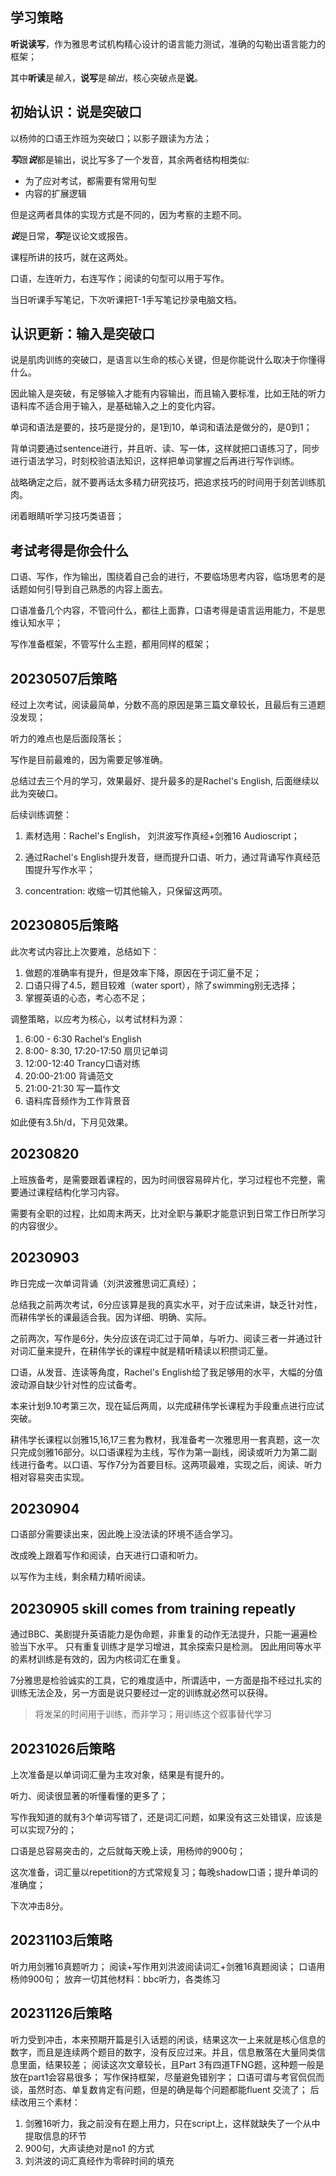 ## 学习策略

**听说读写**，作为雅思考试机构精心设计的语言能力测试，准确的勾勒出语言能力的框架；

其中**听读**是*输入*，**说写**是*输出*，核心突破点是**说**。

## 初始认识：说是突破口

以杨帅的口语王炸班为突破口；以影子跟读为方法；

***写***跟***说***都是输出，说比写多了一个发音，其余两者结构相类似: 

- 为了应对考试，都需要有常用句型
- 内容的扩展逻辑

但是这两者具体的实现方式是不同的，因为考察的主题不同。

***说***是日常，***写***是议论文或报告。

课程所讲的技巧，就在这两处。

口语，左连听力，右连写作；阅读的句型可以用于写作。

当日听课手写笔记，下次听课把T-1手写笔记抄录电脑文档。

## 认识更新：输入是突破口

说是肌肉训练的突破口，是语言以生命的核心关键，但是你能说什么取决于你懂得什么。

因此输入是突破，有足够输入才能有内容输出，而且输入要标准，比如王陆的听力语料库不适合用于输入，是基础输入之上的变化内容。

单词和语法是要的，技巧是提分的，是1到10，单词和语法是做分的，是0到1；

背单词要通过sentence进行，并且听、读、写一体，这样就把口语练习了，同步进行语法学习，时刻校验语法知识，这样把单词掌握之后再进行写作训练。

战略确定之后，就不要再话太多精力研究技巧，把追求技巧的时间用于刻苦训练肌肉。

闭着眼睛听学习技巧类语音；

## 考试考得是你会什么

口语、写作，作为输出，围绕着自己会的进行，不要临场思考内容，临场思考的是话题如何引导到自己熟悉的内容上面去。

口语准备几个内容，不管问什么，都往上面靠，口语考得是语言运用能力，不是思维认知水平；

写作准备框架，不管写什么主题，都用同样的框架；

## 20230507后策略

经过上次考试，阅读最简单，分数不高的原因是第三篇文章较长，且最后有三道题没发现；

听力的难点也是后面段落长；

写作是目前最难的，因为需要足够准确。

总结过去三个月的学习，效果最好、提升最多的是Rachel's English, 后面继续以此为突破口。

后续训练调整：

1. 素材选用：Rachel's English， 刘洪波写作真经+剑雅16 Audioscript；

2. 通过Rachel's English提升发音，继而提升口语、听力，通过背诵写作真经范围提升写作水平；

3. concentration: 收缩一切其他输入，只保留这两项。

## 20230805后策略

此次考试内容比上次要难，总结如下：

1. 做题的准确率有提升，但是效率下降，原因在于词汇量不足；
2. 口语只得了4.5，题目较难（water sport），除了swimming别无选择；
3. 掌握英语的心态，考心态不足；

调整策略，以应考为核心，以考试材料为源：

1. 6:00 - 6:30 Rachel‘s English
2. 8:00- 8:30, 17:20-17:50 扇贝记单词
3. 12:00-12:40 Trancy口语对练
4. 20:00-21:00 背诵范文
5. 21:00-21:30 写一篇作文
6. 语料库音频作为工作背景音

如此便有3.5h/d，下月见效果。

## 20230820

上班族备考，是需要跟着课程的，因为时间很容易碎片化，学习过程也不完整，需要通过课程结构化学习内容。

需要有全职的过程，比如周末两天，比对全职与兼职才能意识到日常工作日所学习的内容很少。

## 20230903

昨日完成一次单词背诵（刘洪波雅思词汇真经）；

总结我之前两次考试，6分应该算是我的真实水平，对于应试来讲，缺乏针对性，而耕伟学长的课最适合我。因为详细、明确、实际。

之前两次，写作是6分，失分应该在词汇过于简单，与听力、阅读三者一并通过针对词汇量来提升，在耕伟学长的课程中就是精听精读以积攒词汇量。

口语，从发音、连读等角度，Rachel's English给了我足够用的水平，大幅的分值波动源自缺少针对性的应试备考。

本来计划9.10考第三次，现在延后两周，以完成耕伟学长课程为手段重点进行应试突破。

耕伟学长课程以剑雅15,16,17三套为教材，我准备考一次雅思用一套真题，这一次只完成剑雅16部分。以口语课程为主线，写作为第一副线，阅读或听力为第二副线进行备考。以口语、写作7分为首要目标。这两项最难，实现之后，阅读、听力相对容易突击实现。

## 20230904

口语部分需要读出来，因此晚上没法读的环境不适合学习。

改成晚上跟着写作和阅读，白天进行口语和听力。

以写作为主线，剩余精力精听阅读。
## 20230905 skill comes from training repeatly
通过BBC、美剧提升英语能力是伪命题，非重复的动作无法提升，只能一遍遍检验当下水平。
只有重复训练才是学习增进，其余探索只是检测。
因此用同等水平的素材训练是有效的，因为内核词汇在重复。

7分雅思是检验诚实的工具，它的难度适中，所谓适中，一方面是指不经过扎实的训练无法企及，另一方面是说只要经过一定的训练就必然可以获得。
> 将发呆的时间用于训练，而非学习；用训练这个叙事替代学习

## 20231026后策略

上次准备是以单词词汇量为主攻对象，结果是有提升的。

听力、阅读很显著的听懂看懂的更多了；

写作我知道的就有3个单词写错了，还是词汇问题，如果没有这三处错误，应该是可以实现7分的；

口语是总容易突击的，之后就每天晚上读，用杨帅的900句；

这次准备，词汇量以repetition的方式常规复习；每晚shadow口语；提升单词的准确度；

下次冲击8分。
## 20231103后策略
听力用剑雅16真题听力；
阅读+写作用刘洪波阅读词汇+剑雅16真题阅读；
口语用杨帅900句；
放弃一切其他材料：bbc听力，各类练习
## 20231126后策略
听力受到冲击，本来预期开篇是引入话题的闲谈，结果这次一上来就是核心信息的数字，而且是连续两个题目的数字，没有反应过来。并且，信息散落在大量同类信息里面，结果较差；
阅读这次文章较长，且Part 3有四道TFNG题，这种题一般是放在part1会容易很多；
写作保持框架，尽量避免错别字；
口语可谓与考官侃侃而谈，虽然时态、单复数肯定有问题，但是的确是每个问题都能fluent 交流了；
后续改用三个素材：
1. 剑雅16听力，我之前没有在题上用力，只在script上，这样就缺失了一个从中提取信息的环节
2. 900句，大声读绝对是no1 的方式
3. 刘洪波的词汇真经作为零碎时间的填充
